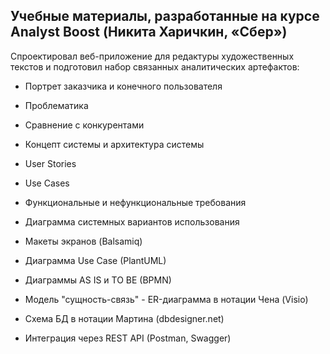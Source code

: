 ## Учебные материалы, разработанные на курсе Analyst Boost (Никита Харичкин, «Сбер»)

Cпроектировал веб-приложение для редактуры художественных текстов и подготовил набор связанных аналитических артефактов:

- Портрет заказчика и конечного пользователя 

- Проблематика

- Сравнение с конкурентами 

- Концепт системы и архитектура системы 

- User Stories 

- Use Cases 

- Функциональные и нефункциональные требования 

- Диаграмма системных вариантов использования 

- Макеты экранов (Balsamiq) 

- Диаграмма Use Case (PlantUML) 

- Диаграммы AS IS и TO BE (BPMN)
 
 - Модель "сущность-связь" - ER-диаграмма в нотации Чена (Visio) 
 
 - Схема БД в нотации Мартина (dbdesigner.net)  
 
 - Интеграция через REST API (Postman, Swagger)
